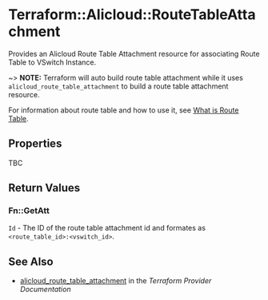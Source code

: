 # Terraform::Alicloud::RouteTableAttachment

Provides an Alicloud Route Table Attachment resource for associating Route Table to VSwitch Instance.

~> **NOTE:** Terraform will auto build route table attachment while it uses `alicloud_route_table_attachment` to build a route table attachment resource.

For information about route table and how to use it, see [What is Route Table](https://www.alibabacloud.com/help/doc-detail/87057.htm).

## Properties

TBC

## Return Values

### Fn::GetAtt

`Id` - The ID of the route table attachment id and formates as `<route_table_id>:<vswitch_id>`.

## See Also

* [alicloud_route_table_attachment](https://www.terraform.io/docs/providers/alicloud/r/route_table_attachment.html) in the _Terraform Provider Documentation_